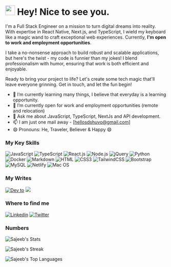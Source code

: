 <h1><img src="https://emojis.slackmojis.com/emojis/images/1531849430/4246/blob-sunglasses.gif?1531849430" width="30"/> Hey! Nice to see you.</h1>

I'm a Full Stack Engineer on a mission to turn digital dreams into reality. With expertise in React Native, Next.js, and TypeScript, I wield my keyboard like a magic wand to craft exceptional web experiences. Currently, **I'm open to work and employment opportunities**.

I take a no-nonsense approach to build robust and scalable applications, but here's the twist - my code is funnier than my jokes! I blend professionalism with humor, ensuring that work is both efficient and enjoyable.

Ready to bring your project to life? Let's create some tech magic that'll leave everyone grinning. Get in touch, and let the fun begin!


- 🌱 I’m currently learning many things, I believe that everyday is a learning opportunity.
- 👯 I’m currently open for work and employment opportunities (remote and relocation)
- 💬 Ask me about JavaScript, TypeScript, NextJs and API development.
- 📫 I am just one mail away - [hellosdshuvo@gmail.com]
- 😄 Pronouns: He, Traveler, Believer & Happy 😄


### My Key Skills
![JavaScript](https://img.shields.io/badge/JavaScript-F7DF1E?style=flat-square&logo=javascript&logoColor=black)
![TypeScript](https://img.shields.io/badge/TypeScript-007ACC?style=flat-square&logo=typescript&logoColor=white)
![React.js](https://img.shields.io/badge/React.js-0081CB?style=flat-square&logo=react&logoColor=61DAFB)
![Node.js](https://img.shields.io/badge/Node.js-43853D?style=flat-square&logo=node.js&logoColor=white)
![jQuery](https://img.shields.io/badge/jQuery-0769AD?style=flat-square&logo=jquery&logoColor=white)
![Python](https://img.shields.io/badge/Python-3776AB?style=flat-square&logo=python&logoColor=white)
![Docker](https://img.shields.io/badge/Docker-0CC1F3?style=flat-square&logo=docker&logoColor=white)
![Markdown](https://img.shields.io/badge/Markdown-000000?style=flat-square&logo=markdown&logoColor=white)
![HTML](https://img.shields.io/badge/HTML5-E34F26?style=flat-square&logo=html5&logoColor=white)
![CSS3](https://img.shields.io/badge/CSS3-1572B6?style=flat-square&logo=css3&logoColor=white)
![TailwindCSS](https://img.shields.io/badge/Tailwind_CSS-38B2AC?style=flat-square&logo=tailwind-css&logoColor=white)
![Bootstrap](https://img.shields.io/badge/Bootstrap-563D7C?style=flat-square&logo=bootstrap&logoColor=white)
![MySQL](https://img.shields.io/badge/MySQL-005C84?style=flat-square&logo=mysql&logoColor=white)
![Netlify](https://img.shields.io/badge/Netlify-00C7B7?style=flat-square&logo=netlify&logoColor=white)
![Mac OS](https://img.shields.io/badge/macOS-000000?style=flat-square&logo=apple&logoColor=white)


### My Writes
[![Dev to](https://img.shields.io/badge/dev.to-0A0A0A?style=for-the-badge&logo=devdotto&logoColor=white)](https://dev.to/sajeeb_me)
[![](https://img.shields.io/badge/Medium-12100E?style=for-the-badge&logo=medium&logoColor=white)](https://medium.com/@sajeeb-me)


### Where to find me
[![Linkedin](https://img.shields.io/badge/LinkedIn-0077B5?style=flat-square&logo=linkedin&logoColor=white)](https://www.linkedin.com/in/sdshuvo/) 
[![Twitter](https://img.shields.io/badge/Twitter-1DA1F2?style=flat-square&logo=twitter&logoColor=white)](https://twitter.com/me_sajeeb)


### Numbers
![Sajeeb's Stats](https://github-readme-stats.vercel.app/api?username=sajeeb-me&show_icons=true&hide_border=true&count_private=true)

![Sajeeb's Streak](https://github-readme-streak-stats.herokuapp.com/?user=sajeeb-me&hide_border=true)

![Sajeeb's Top Languages](https://github-readme-stats.vercel.app/api/top-langs/?username=sajeeb-me&show_icons=true&hide_border=true&layout=compact)